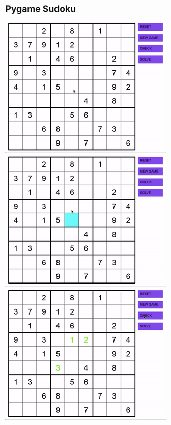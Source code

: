 # Pygame Sudoku
<img src="https://github.com/elikastr/sudoku/blob/main/assets/value_entering.gif">

<img src="https://github.com/elikastr/sudoku/blob/main/assets/checking.gif">

<img src="https://github.com/elikastr/sudoku/blob/main/assets/solving.gif">